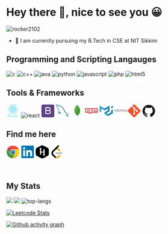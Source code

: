 # Hey there 👋, nice to see you 😀

<img src="https://komarev.com/ghpvc/?username=manishkumar-hub&color=blueviolet&label=Profile+Views" alt="rocker2102" />


- 🌱 I am currently pursuing my B.Tech in CSE  at NIT Sikkim

## Programming and Scripting Langauges

<img src="https://upload.wikimedia.org/wikipedia/commons/thumb/1/18/C_Programming_Language.svg/695px-C_Programming_Language.svg.png" alt="c" width="35" height="35"/> <img src="https://e7.pngegg.com/pngimages/46/626/png-clipart-c-logo-the-c-programming-language-computer-icons-computer-programming-source-code-programming-miscellaneous-template.png" alt="c++" width="35" height="35"/> 
<img src="https://encrypted-tbn0.gstatic.com/images?q=tbn:ANd9GcRfaZEIMx53Tt-PSKoXmZQ7Bd40x1Qci4Ds1g&usqp=CAU" alt="java" width="35" height="35"/> <img src="https://upload.wikimedia.org/wikipedia/commons/thumb/1/1f/Python_logo_01.svg/640px-Python_logo_01.svg.png" alt="python" width="35" height="35"/> <img src="https://1000logos.net/wp-content/uploads/2020/09/JavaScript-Logo.png" alt="javascript" width="35" height="35"/> <img src="https://cdn3d.iconscout.com/3d/free/thumb/html-5728485-4781249.png" alt="php" width="35" height="35"/> <img src="https://cdn4.iconfinder.com/data/icons/social-media-logos-6/512/121-css3-512.png" alt="html5" width="35" height="35"/> 

## Tools & Frameworks

<img src="https://raw.githubusercontent.com/Rocker2102/Rocker2102/master/icons/reactjs/react-original.svg" alt="react" width="35" height="35"/> <img src="https://www.techwell.com/sites/default/files/stories/images/cropped_teasers/Beth%20Romanik/2019/node-js-tutorial.png" alt="react" width="35" height="35"/> <img src="https://raw.githubusercontent.com/Rocker2102/Rocker2102/master/icons/bootstrap/bootstrap-plain.svg" alt="bootstrap" width="35" height="35"/> <img src="https://raw.githubusercontent.com/Rocker2102/Rocker2102/master/icons/mysql/mysql-original.svg" alt="mysql" width="35" height="35"/> <img src="https://raw.githubusercontent.com/Rocker2102/Rocker2102/master/icons/mongodb/mongodb-original.svg" alt="mongodb" width="35" height="35"/> <img src="https://raw.githubusercontent.com/Rocker2102/Rocker2102/master/icons/npm/npm-original-wordmark.svg" alt="npm" width="35" height="35"/> <img src="https://raw.githubusercontent.com/Rocker2102/Rocker2102/master/icons/material-ui/materialui-original.svg" alt="material-ui" width="35" height="35"/> 
<img src="https://raw.githubusercontent.com/Rocker2102/Rocker2102/master/icons/express-js/express-original-wordmark.svg" alt="express" width="35" height="35"/><img src="https://raw.githubusercontent.com/Rocker2102/Rocker2102/master/icons/git/git-original.svg" alt="git" width="35" height="35"/> <img src="https://raw.githubusercontent.com/Rocker2102/Rocker2102/master/icons/github/github-original.svg" alt="git" width="35" height="35"/>

## Find me here 

<a href="https://manishkumar12.netlify.app/" target="_blank"><img align="center" src="https://raw.githubusercontent.com/Rocker2102/Rocker2102/master/icons/chrome/chrome-original.svg" alt="rocker2102" height="35" width="35" /></a>
<a href="https://www.linkedin.com/in/manish-kumar-pandit-092107214/" target="_blank"><img align="center" src="https://raw.githubusercontent.com/Rocker2102/Rocker2102/master/icons/linkedin/linkedin-original.svg" alt="rocker2102" height="35" width="35" /></a>
<a href="https://www.hackerrank.com/manishkumarpand2" target="_blank"><img align="center" src="https://raw.githubusercontent.com/Rocker2102/Rocker2102/master/icons/hackerrank/hackerrank-original.svg" alt="rocker2102" height="35" width="35" /></a>
<a href="https://leetcode.com/manishkumarpandit12/" target="_blank"><img align="center" src="https://raw.githubusercontent.com/Rocker2102/Rocker2102/master/icons/leetcode/leetcode-iconscout-icon54.svg" alt="rocker2102" height="35" width="35" /></a>

<br />

## My Stats

<p align="left">
  <img width="49.5%" src="https://github-readme-stats.vercel.app/api/?username=manishkumar-hub&theme=prussian&show_icons=true&count_private=true&hide_border=true" />
  <img width="49.5%" src="http://github-readme-streak-stats.herokuapp.com?user=manishkumar-hub&theme=prussian&hide_border=true" />
  <img width="49.5%" src="https://github-readme-stats.vercel.app/api/top-langs/?username=manishkumar-hub&theme=prussian&hide_border=true&layout=compact&count_private=true&hide=html,css,blade,shell" alt="top-langs" />
  
[![Leetcode Stats](https://leetcard.jacoblin.cool/manishkumarpandit12)](https://leetcode.com/manishkumarpandit12)
</p>

[![Github activity graph](https://activity-graph.herokuapp.com/graph?username=manishkumar-hub&theme=react-dark&hide_border=true&color=BDDFFF&line=6E93B5&point=BDDFFF&area=true)](https://git.io/manishkumar-hub&hide_border=true)

